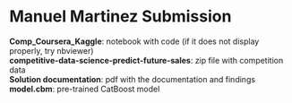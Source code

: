 # Manuel Martinez Submission

**Comp_Coursera_Kaggle**: notebook with code (if it does not display properly, try nbviewer) <br>
**competitive-data-science-predict-future-sales**: zip file with competition data <br>
**Solution documentation**: pdf with the documentation and findings <br>
**model.cbm**: pre-trained CatBoost model
